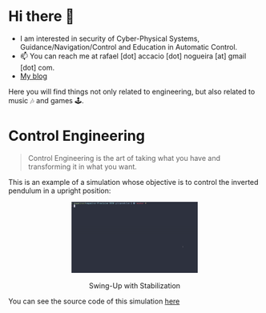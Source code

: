# Hi there 👋


<!--- 🔭 I am an assistant professor at IMT Atlantique doing research with LS2N-->
- I am interested in security of Cyber-Physical Systems, Guidance/Navigation/Control and Education in Automatic Control.
- 📫 You can reach me at rafael [dot] accacio [dot] nogueira [at] gmail [dot] com.
- [My blog](http://accacio.gitlab.io)

<!--
**Accacio/Accacio** is a ✨ _special_ ✨ repository because its `README.md` (this file) appears on your GitHub profile.

Here are some ideas to get you started:

- 🌱 I’m currently learning ...
- 👯 I’m looking to collaborate on ...
- 🤔 I’m looking for help with ...
- 💬 Ask me about ...
- 📫 How to reach me: ...
- 😄 Pronouns: ...
- ⚡ Fun fact: ...
-->

Here you will find things not only related to engineering, but also related to music 🎶 and games 🕹️.


# Control Engineering
> Control Engineering is the art of taking what you have and transforming it in what you want.

This is an example of a simulation whose objective is to control the inverted pendulum in a upright position:

<p align="center"><a href="https://asciinema.org/a/444816" target="_blank"><img src="https://raw.githubusercontent.com/Accacio/pendulum/master/controlled.gif" width="50%" title="click to watch" /></a></p>
<p align="center">  Swing-Up with Stabilization </p>

You can see the source code of this simulation [here](https://github.com/Accacio/pendulum)

